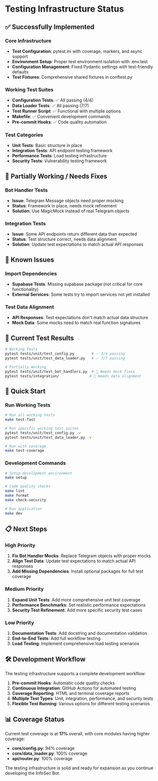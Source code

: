 # Testing Infrastructure Status

## ✅ Successfully Implemented

### Core Infrastructure
- **Test Configuration**: pytest.ini with coverage, markers, and async support
- **Environment Setup**: Proper test environment isolation with .env.test
- **Configuration Management**: Fixed Pydantic settings with test-friendly defaults
- **Test Fixtures**: Comprehensive shared fixtures in conftest.py

### Working Test Suites
- **Configuration Tests**: ✅ All passing (4/4)
- **Data Loader Tests**: ✅ All passing (7/7)
- **Test Runner Script**: ✅ Functional with multiple options
- **Makefile**: ✅ Convenient development commands
- **Pre-commit Hooks**: ✅ Code quality automation

### Test Categories
- **Unit Tests**: Basic structure in place
- **Integration Tests**: API endpoint testing framework
- **Performance Tests**: Load testing infrastructure
- **Security Tests**: Vulnerability testing framework

## 🔧 Partially Working / Needs Fixes

### Bot Handler Tests
- **Issue**: Telegram Message objects need proper mocking
- **Status**: Framework in place, needs mock refinement
- **Solution**: Use MagicMock instead of real Telegram objects

### Integration Tests
- **Issue**: Some API endpoints return different data than expected
- **Status**: Test structure correct, needs data alignment
- **Solution**: Update test expectations to match actual API responses

## 🚫 Known Issues

### Import Dependencies
- **Supabase Tests**: Missing supabase package (not critical for core functionality)
- **External Services**: Some tests try to import services not yet installed

### Test Data Alignment
- **API Responses**: Test expectations don't match actual data structure
- **Mock Data**: Some mocks need to match real function signatures

## 🎯 Current Test Results

```bash
# Working Tests
pytest tests/unit/test_config.py        # ✅ 3/4 passing
pytest tests/unit/test_data_loader.py   # ✅ 7/7 passing

# Partially Working
pytest tests/unit/test_bot_handlers.py  # 🔧 Needs mock fixes
pytest tests/integration/              # 🔧 Needs data alignment
```

## 🚀 Quick Start

### Run Working Tests
```bash
# Run all working tests
make test-fast

# Run specific working test suites
pytest tests/unit/test_config.py -v
pytest tests/unit/test_data_loader.py -v

# Run with coverage
make test-coverage
```

### Development Commands
```bash
# Setup development environment
make setup

# Code quality checks
make lint
make format
make check-security

# Run application
make dev
```

## 📋 Next Steps

### High Priority
1. **Fix Bot Handler Mocks**: Replace Telegram objects with proper mocks
2. **Align Test Data**: Update test expectations to match actual API responses
3. **Add Missing Dependencies**: Install optional packages for full test coverage

### Medium Priority
1. **Expand Unit Tests**: Add more comprehensive unit test coverage
2. **Performance Benchmarks**: Set realistic performance expectations
3. **Security Test Refinement**: Add more specific security test cases

### Low Priority
1. **Documentation Tests**: Add docstring and documentation validation
2. **End-to-End Tests**: Add full workflow testing
3. **Load Testing**: Implement comprehensive load testing scenarios

## 🛠️ Development Workflow

The testing infrastructure supports a complete development workflow:

1. **Pre-commit Hooks**: Automatic code quality checks
2. **Continuous Integration**: GitHub Actions for automated testing
3. **Coverage Reporting**: HTML and terminal coverage reports
4. **Multiple Test Types**: Unit, integration, performance, and security tests
5. **Flexible Test Running**: Various options for different testing scenarios

## 📊 Coverage Status

Current test coverage is at **17%** overall, with core modules having higher coverage:
- **core/config.py**: 94% coverage
- **core/data_loader.py**: 100% coverage
- **api/router.py**: 100% coverage

The testing infrastructure is solid and ready for expansion as you continue developing the InfoSec Bot.
